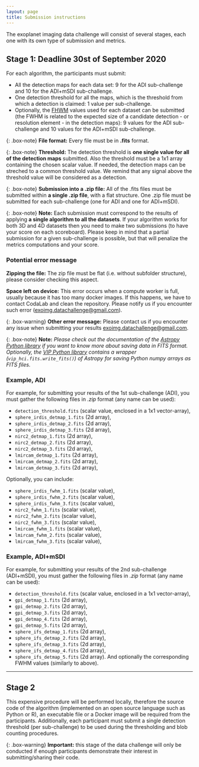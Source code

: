 ```yaml
---
layout: page
title: Submission instructions
---
```


The exoplanet imaging data challenge will consist of several stages, each one with its own type of submission and metrics. 

## Stage 1: Deadline 30st of September 2020

For each algorithm, the participants must submit:
* All the detection maps for each data set:
9 for the ADI sub-challenge and 10 for the ADI+mSDI sub-challenge.
* One detection threshold for all the maps, which is the threshold from which a detection is claimed:
1 value per sub-challenge.
* Optionally, the [FHWM](https://en.wikipedia.org/wiki/Full_width_at_half_maximum) values used for each dataset can be submitted (the FWHM is related to the expected size of a candidate detection - or resolution element - in the detection maps):
9 values for the ADI sub-challenge and 10 values for the ADI+mSDI sub-challenge.

{: .box-note}
**File format:** Every file must be in **.fits** format.

{: .box-note}
**Threshold:** The detection threshold is **one single value for all of the detection maps** submitted. Also the threshold must be a 1x1 array containing the chosen scalar value. If needed, the detection maps can be streched to a common threshold value. We remind that any signal above the threshold value will be considered as a detection.

{: .box-note}
**Submission into a .zip file:** All of the .fits files must be submitted within **a single .zip file**, with a flat structure.
One .zip file must be submitted for each sub-challenge (one for ADI and one for ADI+mSDI).

{: .box-note}
**Note:** Each submission must correspond to the results of applying **a single algorithm to all the datasets**. If your algorithm works for both 3D and 4D datasets then you need to make two submissions (to have your score on each scoreboard). Please keep in mind that a partial submission for a given sub-challenge is possible, but that will penalize the metrics computations and your score. 

### Potential error message

**Zipping the file:** The zip file must be flat (i.e. without subfolder structure), please consider checking this aspect.

**Space left on device:** This error occurs when a compute worker is full, usually because it has too many docker images. If this happens, we have to contact CodaLab and clean the repository. Please notify us if you encounter such error (<exoimg.datachallenge@gmail.com>).

{: .box-warning}
**Other error message:** Please contact us if you encounter any issue when submitting your results <exoimg.datachallenge@gmail.com>.

{: .box-note}
**Note:** *Please check out the documentation of the [Astropy Python library](http://docs.astropy.org/en/stable/io/fits/) if you want to know more about saving data in FITS format. Optionally, the [VIP Python library]((https://github.com/vortex-exoplanet/VIP)) contains a wrapper (``vip_hci.fits.write_fits()``) of Astropy for saving Python numpy arrays as FITS files.*


### Example, ADI
For example, for submitting your results of the 1st sub-challenge (ADI), you must gather the following files in *.zip* format (any name can be used): 
* ``detection_threshold.fits`` (scalar value, enclosed in a 1x1 vector-array),
* ``sphere_irdis_detmap_1.fits`` (2d array),
* ``sphere_irdis_detmap_2.fits`` (2d array), 
* ``sphere_irdis_detmap_3.fits`` (2d array), 
* ``nirc2_detmap_1.fits`` (2d array), 
* ``nirc2_detmap_2.fits`` (2d array), 
* ``nirc2_detmap_3.fits`` (2d array), 
* ``lmircam_detmap_1.fits`` (2d array), 
* ``lmircam_detmap_2.fits`` (2d array), 
* ``lmircam_detmap_3.fits`` (2d array), 

Optionally, you can include:
* ``sphere_irdis_fwhm_1.fits`` (scalar value), 
* ``sphere_irdis_fwhm_2.fits`` (scalar value),
* ``sphere_irdis_fwhm_3.fits`` (scalar value),
* ``nirc2_fwhm_1.fits`` (scalar value),
* ``nirc2_fwhm_2.fits`` (scalar value), 
* ``nirc2_fwhm_3.fits`` (scalar value), 
* ``lmircam_fwhm_1.fits`` (scalar value), 
* ``lmircam_fwhm_2.fits`` (scalar value), 
* ``lmircam_fwhm_3.fits`` (scalar value), 


### Example, ADI+mSDI
For example, for submitting your results of the 2nd sub-challenge (ADI+mSDI), you must gather the following files in *.zip* format (any name can be used):

* ``detection_threshold.fits`` (scalar value, enclosed in a 1x1 vector-array),
* ``gpi_detmap_1.fits`` (2d array),
* ``gpi_detmap_2.fits`` (2d array), 
* ``gpi_detmap_3.fits`` (2d array), 
* ``gpi_detmap_4.fits`` (2d array), 
* ``gpi_detmap_5.fits`` (2d array), 
* ``sphere_ifs_detmap_1.fits`` (2d array), 
* ``sphere_ifs_detmap_2.fits`` (2d array), 
* ``sphere_ifs_detmap_3.fits`` (2d array), 
* ``sphere_ifs_detmap_4.fits`` (2d array), 
* ``sphere_ifs_detmap_5.fits`` (2d array). 
And optionally the corresponding FWHM values (similarly to above).


*** 

## Stage 2

This expensive procedure will be performed locally, therefore the source code of the algorithm (implemented on an open source language such as Python or R), an executable file or a Docker image will be required from the participants. Additionally, each participant must submit a single detection threshold (per sub-challenge) to be used during the thresholding and blob counting procedures.

{: .box-warning}
**Important:** this stage of the data challenge will only be conducted if enough participants demonstrate their interest in submitting/sharing their code. 
